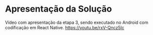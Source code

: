# Apresentação da Solução

Vídeo com apresentação da etapa 3, sendo executado no Android com codificação em React Native.
https://youtu.be/rxV-Qncz5Ic
